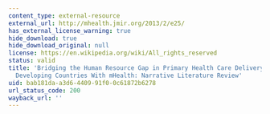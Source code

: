 ```yaml
---
content_type: external-resource
external_url: http://mhealth.jmir.org/2013/2/e25/
has_external_license_warning: true
hide_download: true
hide_download_original: null
license: https://en.wikipedia.org/wiki/All_rights_reserved
status: valid
title: 'Bridging the Human Resource Gap in Primary Health Care Delivery Systems of
  Developing Countries With mHealth: Narrative Literature Review'
uid: bab181da-a3d6-4409-91f0-0c61872b6278
url_status_code: 200
wayback_url: ''
---
```

